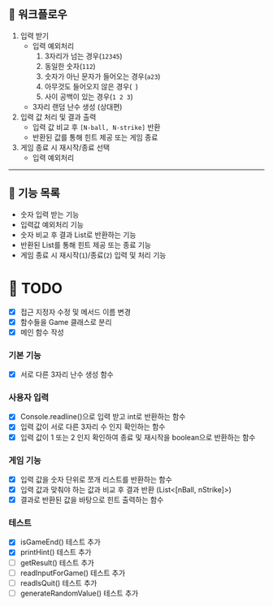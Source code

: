 ## 🌼 워크플로우

1. 입력 받기
    - 입력 예외처리
        1. 3자리가 넘는 경우(`12345`)
        2. 동일한 숫자(`112`)
        3. 숫자가 아닌 문자가 들어오는 경우(`a23`)
        4. 아무것도 들어오지 않은 경우(` `)
        5. 사이 공백이 있는 경우(`1 2 3`)
    - 3자리 랜덤 난수 생성 (상대편)
2. 입력 값 처리 및 결과 출력
    - 입력 값 비교 후 `[N-ball, N-strike]` 반환
    - 반환된 값를 통해 힌트 제공 또는 게임 종료
3. 게임 종료 시 재시작/종료 선택
    - 입력 예외처리

---

## 🚀 기능 목록

- 숫자 입력 받는 기능
- 입력값 예외처리 기능
- 숫자 비교 후 결과 List로 반환하는 기능
- 반환된 List를 통해 힌트 제공 또는 종료 기능
- 게임 종료 시 재시작(`1`)/종료(`2`) 입력 및 처리 기능

# 📝 TODO
- [x] 접근 지정자 수정 및 메서드 이름 변경
- [x] 함수들을 Game 클래스로 분리
- [x] 메인 함수 작성

### 기본 기능

- [x] 서로 다른 3자리 난수 생성 함수

### 사용자 입력

- [x] Console.readline()으로 입력 받고 int로 반환하는 함수
- [x] 입력 값이 서로 다른 3자리 수 인지 확인하는 함수
- [x] 입력 값이 1 또는 2 인지 확인하여 종료 및 재시작을 boolean으로 반환하는 함수

### 게임 기능

- [x] 입력 값을 숫자 단위로 쪼개 리스트를 반환하는 함수
- [x] 입력 값과 맞춰야 하는 값과 비교 후 결과 반환 (List<[nBall, nStrike]>)
- [x] 결과로 반환된 값을 바탕으로 힌트 출력하는 함수

### 테스트

- [x] isGameEnd() 테스트 추가
- [x] printHint() 테스트 추가
- [ ] getResult() 테스트 추가
- [ ] readInputForGame() 테스트 추가
- [ ] readIsQuit() 테스트 추가
- [ ] generateRandomValue() 테스트 추가